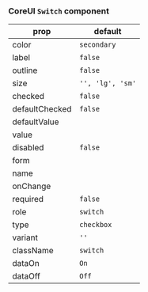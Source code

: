 ### CoreUI `Switch` component

prop | default
--- | ---
color | `secondary`
label | `false`
outline | `false`
size | `'', 'lg', 'sm'`
checked | `false`
defaultChecked | `false` 
defaultValue | 
value | 
disabled | `false`
form | 
name | 
onChange | 
required | `false`
role | `switch` 
type | `checkbox`
variant | `''`
className | `switch`
dataOn | `On`
dataOff | `Off`
